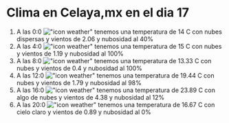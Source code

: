 # Clima en Celaya,mx en el dia 17

1. A las 0:0 !["icon weather"](http://openweathermap.org/img/w/03n.png) tenemos una temperatura de 14 C con nubes dispersas y  vientos de 2.06 y nubosidad al 40%
1. A las 4:0 !["icon weather"](http://openweathermap.org/img/w/04n.png) tenemos una temperatura de 15 C con nubes y  vientos de 1.19 y nubosidad al 100%
1. A las 8:0 !["icon weather"](http://openweathermap.org/img/w/04d.png) tenemos una temperatura de 13.33 C con nubes y  vientos de 0.4 y nubosidad al 100%
1. A las 12:0 !["icon weather"](http://openweathermap.org/img/w/04d.png) tenemos una temperatura de 19.44 C con nubes y  vientos de 1.79 y nubosidad al 98%
1. A las 16:0 !["icon weather"](http://openweathermap.org/img/w/02d.png) tenemos una temperatura de 23.89 C con algo de nubes y  vientos de 4.38 y nubosidad al 12%
1. A las 20:0 !["icon weather"](http://openweathermap.org/img/w/01n.png) tenemos una temperatura de 16.67 C con cielo claro y  vientos de 0.89 y nubosidad al 0%

